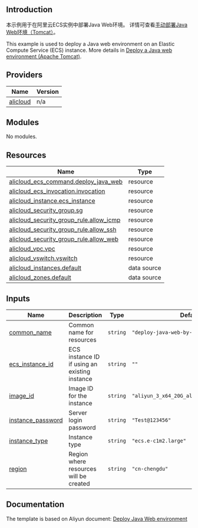## Introduction

<!-- DOCS_DESCRIPTION_CN -->
本示例用于在阿里云ECS实例中部署Java Web环境。
详情可查看[手动部署Java Web环境（Tomcat）](https://help.aliyun.com/document_detail/460788.html)。
<!-- DOCS_DESCRIPTION_CN -->

<!-- DOCS_DESCRIPTION_EN -->
This example is used to deploy a Java web environment on an Elastic Compute Service (ECS) instance.
More details in [Deploy a Java web environment (Apache Tomcat)](https://help.aliyun.com/document_detail/460788.html).
<!-- DOCS_DESCRIPTION_EN -->

<!-- BEGIN_TF_DOCS -->
## Providers

| Name | Version |
|------|---------|
| <a name="provider_alicloud"></a> [alicloud](#provider\_alicloud) | n/a |

## Modules

No modules.

## Resources

| Name | Type |
|------|------|
| [alicloud_ecs_command.deploy_java_web](https://registry.terraform.io/providers/aliyun/alicloud/latest/docs/resources/ecs_command) | resource |
| [alicloud_ecs_invocation.invocation](https://registry.terraform.io/providers/aliyun/alicloud/latest/docs/resources/ecs_invocation) | resource |
| [alicloud_instance.ecs_instance](https://registry.terraform.io/providers/aliyun/alicloud/latest/docs/resources/instance) | resource |
| [alicloud_security_group.sg](https://registry.terraform.io/providers/aliyun/alicloud/latest/docs/resources/security_group) | resource |
| [alicloud_security_group_rule.allow_icmp](https://registry.terraform.io/providers/aliyun/alicloud/latest/docs/resources/security_group_rule) | resource |
| [alicloud_security_group_rule.allow_ssh](https://registry.terraform.io/providers/aliyun/alicloud/latest/docs/resources/security_group_rule) | resource |
| [alicloud_security_group_rule.allow_web](https://registry.terraform.io/providers/aliyun/alicloud/latest/docs/resources/security_group_rule) | resource |
| [alicloud_vpc.vpc](https://registry.terraform.io/providers/aliyun/alicloud/latest/docs/resources/vpc) | resource |
| [alicloud_vswitch.vswitch](https://registry.terraform.io/providers/aliyun/alicloud/latest/docs/resources/vswitch) | resource |
| [alicloud_instances.default](https://registry.terraform.io/providers/aliyun/alicloud/latest/docs/data-sources/instances) | data source |
| [alicloud_zones.default](https://registry.terraform.io/providers/aliyun/alicloud/latest/docs/data-sources/zones) | data source |

## Inputs

| Name | Description | Type | Default | Required |
|------|-------------|------|---------|:--------:|
| <a name="input_common_name"></a> [common\_name](#input\_common\_name) | Common name for resources | `string` | `"deploy-java-web-by-terraform"` | no |
| <a name="input_ecs_instance_id"></a> [ecs\_instance\_id](#input\_ecs\_instance\_id) | ECS instance ID if using an existing instance | `string` | `""` | no |
| <a name="input_image_id"></a> [image\_id](#input\_image\_id) | Image ID for the instance | `string` | `"aliyun_3_x64_20G_alibase_20240528.vhd"` | no |
| <a name="input_instance_password"></a> [instance\_password](#input\_instance\_password) | Server login password | `string` | `"Test@123456"` | no |
| <a name="input_instance_type"></a> [instance\_type](#input\_instance\_type) | Instance type | `string` | `"ecs.e-c1m2.large"` | no |
| <a name="input_region"></a> [region](#input\_region) | Region where resources will be created | `string` | `"cn-chengdu"` | no |
<!-- END_TF_DOCS -->

## Documentation
<!-- docs-link --> 

The template is based on Aliyun document: [Deploy Java Web environment](https://help.aliyun.com/document_detail/460788.html) 

<!-- docs-link --> 
